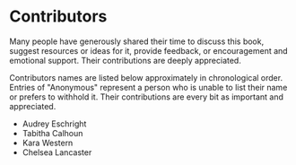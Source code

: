 # Contributors

Many people have generously shared their time to discuss this book, suggest resources or ideas for it, provide feedback, or encouragement and emotional support. Their contributions are deeply appreciated.

Contributors names are listed below approximately in chronological order. Entries of "Anonymous" represent a person who is unable to list their name or prefers to withhold it. Their contributions are every bit as important and appreciated.

* Audrey Eschright
* Tabitha Calhoun
* Kara Western
* Chelsea Lancaster
